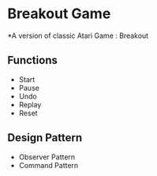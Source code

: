 # Breakout Game

*A version of classic Atari Game : Breakout

## Functions
* Start
* Pause
* Undo
* Replay
* Reset

## Design Pattern 
* Observer Pattern
* Command Pattern

